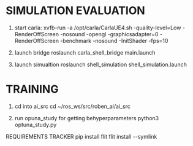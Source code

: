 # SIMULATION EVALUATION

1. start carla:
     xvfb-run -a /opt/carla/CarlaUE4.sh -quality-level=Low -RenderOffScreen -nosound -opengl   -graphicsadapter=0   -RenderOffScreen   -benchmark   -nosound   -InitShader -fps=10


2. launch bridge
    roslaunch carla_shell_bridge main.launch
3. launch simualtion
    roslaunch shell_simulation shell_simulation.launch 


# TRAINING
1. cd into ai_src
    cd ~/ros_ws/src/roben_ai/ai_src

2. run opuna_study for getting behyperparameters
    python3 optuna_study.py




REQUIREMENTS TRACKER
pip install flit
flit install --symlink